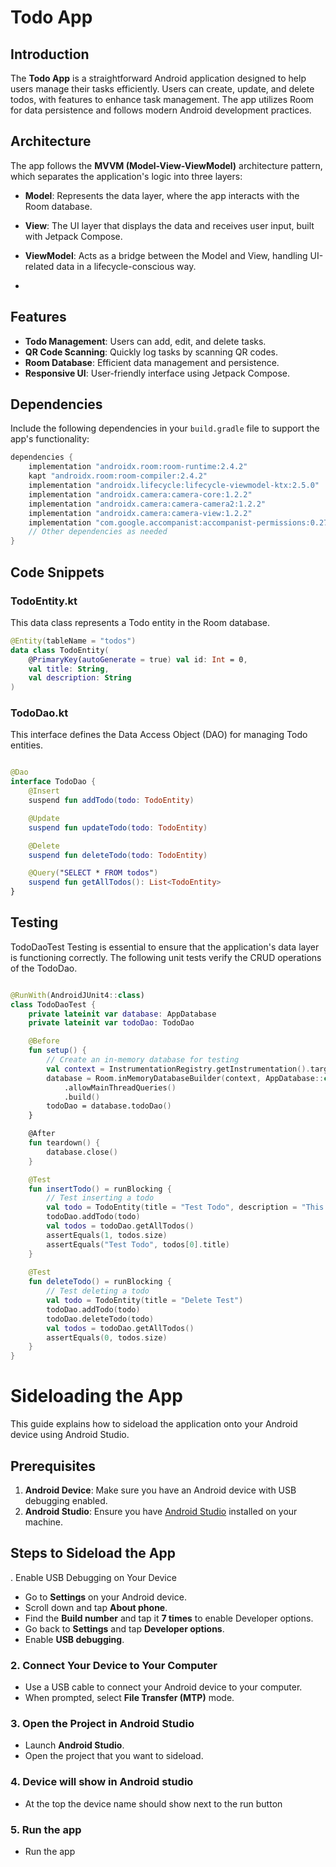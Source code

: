 # Todo App

## Introduction

The **Todo App** is a straightforward Android application designed to help users manage their tasks efficiently. Users can create, update, and delete todos, with features to enhance task management. The app utilizes Room for data persistence and follows modern Android development practices.

## Architecture

The app follows the **MVVM (Model-View-ViewModel)** architecture pattern, which separates the application's logic into three layers:

- **Model**: Represents the data layer, where the app interacts with the Room database.
- **View**: The UI layer that displays the data and receives user input, built with Jetpack Compose.
- **ViewModel**: Acts as a bridge between the Model and View, handling UI-related data in a lifecycle-conscious way.

- 
## Features

- **Todo Management**: Users can add, edit, and delete tasks.
- **QR Code Scanning**: Quickly log tasks by scanning QR codes.
- **Room Database**: Efficient data management and persistence.
- **Responsive UI**: User-friendly interface using Jetpack Compose.

## Dependencies

Include the following dependencies in your `build.gradle` file to support the app's functionality:

```groovy
dependencies {
    implementation "androidx.room:room-runtime:2.4.2"
    kapt "androidx.room:room-compiler:2.4.2"
    implementation "androidx.lifecycle:lifecycle-viewmodel-ktx:2.5.0"
    implementation "androidx.camera:camera-core:1.2.2"
    implementation "androidx.camera:camera-camera2:1.2.2"
    implementation "androidx.camera:camera-view:1.2.2"
    implementation "com.google.accompanist:accompanist-permissions:0.27.0"
    // Other dependencies as needed
}
```


## Code Snippets

### TodoEntity.kt

This data class represents a Todo entity in the Room database.

```kotlin
@Entity(tableName = "todos")
data class TodoEntity(
    @PrimaryKey(autoGenerate = true) val id: Int = 0,
    val title: String,
    val description: String
)
```
### TodoDao.kt

This interface defines the Data Access Object (DAO) for managing Todo entities.

```kotlin

@Dao
interface TodoDao {
    @Insert
    suspend fun addTodo(todo: TodoEntity)

    @Update
    suspend fun updateTodo(todo: TodoEntity)

    @Delete
    suspend fun deleteTodo(todo: TodoEntity)

    @Query("SELECT * FROM todos")
    suspend fun getAllTodos(): List<TodoEntity>
}
```

## Testing

TodoDaoTest
Testing is essential to ensure that the application's data layer is functioning correctly. The following unit tests verify the CRUD operations of the TodoDao.

```kotlin

@RunWith(AndroidJUnit4::class)
class TodoDaoTest {
    private lateinit var database: AppDatabase
    private lateinit var todoDao: TodoDao

    @Before
    fun setup() {
        // Create an in-memory database for testing
        val context = InstrumentationRegistry.getInstrumentation().targetContext
        database = Room.inMemoryDatabaseBuilder(context, AppDatabase::class.java)
            .allowMainThreadQueries()
            .build()
        todoDao = database.todoDao()
    }

    @After
    fun teardown() {
        database.close()
    }

    @Test
    fun insertTodo() = runBlocking {
        // Test inserting a todo
        val todo = TodoEntity(title = "Test Todo", description = "This is a test")
        todoDao.addTodo(todo)
        val todos = todoDao.getAllTodos()
        assertEquals(1, todos.size)
        assertEquals("Test Todo", todos[0].title)
    }
    
    @Test
    fun deleteTodo() = runBlocking {
        // Test deleting a todo
        val todo = TodoEntity(title = "Delete Test")
        todoDao.addTodo(todo)
        todoDao.deleteTodo(todo)
        val todos = todoDao.getAllTodos()
        assertEquals(0, todos.size)
    }
}
```
# Sideloading the App

This guide explains how to sideload the application onto your Android device using Android Studio.

## Prerequisites

1. **Android Device**: Make sure you have an Android device with USB debugging enabled.
2. **Android Studio**: Ensure you have [Android Studio](https://developer.android.com/studio) installed on your machine.

## Steps to Sideload the App

. Enable USB Debugging on Your Device

- Go to **Settings** on your Android device.
- Scroll down and tap **About phone**.
- Find the **Build number** and tap it **7 times** to enable Developer options.
- Go back to **Settings** and tap **Developer options**.
- Enable **USB debugging**.

### 2. Connect Your Device to Your Computer

- Use a USB cable to connect your Android device to your computer.
- When prompted, select **File Transfer (MTP)** mode.

### 3. Open the Project in Android Studio

- Launch **Android Studio**.
- Open the project that you want to sideload.

### 4. Device will show in Android studio 

- At the top the device name should show next to the run button

### 5. Run the app

- Run the app
  




